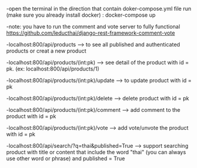 -open the terminal in the direction that contain doker-compose.yml file run (make sure you already install docker) : docker-compose up

-note: you have to run the comment and vote server to fully functional https://github.com/leducthai/django-rest-framework-comment-vote


-localhost:800/api/products --> to see all published and authenticated products or creat a new product

-localhost:800/api/products/(int:pk) --> see detail of the product with id = pk.
(ex: localhost:800/api/products/1) 

-localhost:800/api/products/(int:pk)/update --> to update product with id = pk 

-localhost:800/api/products/(int:pk)/delete --> delete product with id = pk

-localhost:800/api/products/(int:pk)/comment --> add comment to the product with id = pk

-localhost:800/api/products/(int:pk)/vote --> add vote/unvote the product with id = pk

-localhost:800/api/search/?q=thai&published=True --> support searching product with title or content that include the word "thai" (you can always use other word or phrase) and published = True




